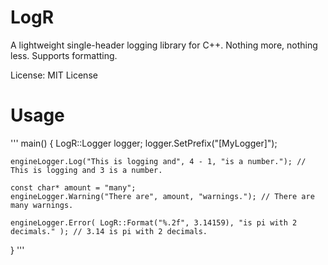 # LogR
 
A lightweight single-header logging library for C++. Nothing more, nothing less. Supports formatting.

License: MIT License

# Usage

'''
main() {
    LogR::Logger logger;
    logger.SetPrefix("[MyLogger]");
    
	engineLogger.Log("This is logging and", 4 - 1, "is a number."); // This is logging and 3 is a number.

	const char* amount = "many";
	engineLogger.Warning("There are", amount, "warnings."); // There are many warnings.
	
	engineLogger.Error( LogR::Format("%.2f", 3.14159), "is pi with 2 decimals." ); // 3.14 is pi with 2 decimals.
}
'''
